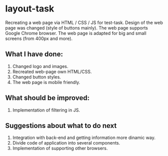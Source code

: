 # layout-task
Recreating a web page via HTML / CSS / JS for test-task. Design of the web page was changed (style of buttons mainly). The web page supports Google Chrome browser. The web page is adapted for big and small screens (from 400px and more).

## What I have done:
1. Changed logo and images.
2. Recreated web-page own HTML/CSS.
3. Changed button styles.
4. The web page is mobile friendly.

## What should be improved:
1. Implementation of filtering in JS.

## Suggestions about what to do next
1. Integration with back-end and getting information more dinamic way.
2. Divide code of application into several components.
3. Implementation of supporting other browsers.
